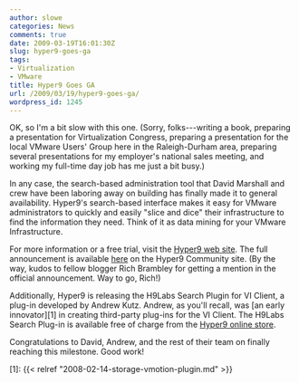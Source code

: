 ```yaml
---
author: slowe
categories: News
comments: true
date: 2009-03-19T16:01:30Z
slug: hyper9-goes-ga
tags:
- Virtualization
- VMware
title: Hyper9 Goes GA
url: /2009/03/19/hyper9-goes-ga/
wordpress_id: 1245
---
```


OK, so I'm a bit slow with this one. (Sorry, folks---writing a book, preparing a presentation for Virtualization Congress, preparing a presentation for the local VMware Users' Group here in the Raleigh-Durham area, preparing several presentations for my employer's national sales meeting, and working my full-time day job has me just a bit busy.)

In any case, the search-based administration tool that David Marshall and crew have been laboring away on building has finally made it to general availability. Hyper9's search-based interface makes it easy for VMware administrators to quickly and easily "slice and dice" their infrastructure to find the information they need. Think of it as data mining for your VMware Infrastructure.

For more information or a free trial, visit the [Hyper9 web site](http://www.hyper9.com/). The full announcement is available [here](http://community.hyper9.com/blogs/products/archive/2009/03/18/hyper9-unveils-eagerly-awaited-flagship-product-that-supports-the-management-of-virtual-infrastructures.aspx) on the Hyper9 Community site. (By the way, kudos to fellow blogger Rich Brambley for getting a mention in the official announcement. Way to go, Rich!)

Additionally, Hyper9 is releasing the H9Labs Search Plugin for VI Client, a plug-in developed by Andrew Kutz. Andrew, as you'll recall, was [an early innovator][1] in creating third-party plug-ins for the VI Client. The H9Labs Search Plug-in is available free of charge from the [Hyper9 online store](http://store.hyper9.com/).

Congratulations to David, Andrew, and the rest of their team on finally reaching this milestone. Good work!

[1]: {{< relref "2008-02-14-storage-vmotion-plugin.md" >}}
